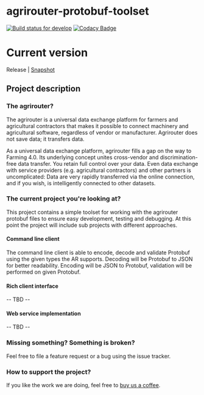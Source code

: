 # agrirouter-protobuf-toolset

[![Build status for develop](https://travis-ci.com/saschadoemer/agrirouter-protobuf-toolset.svg?branch=develop)](https://travis-ci.com/saschadoemer/agrirouter-protobuf-toolset)
[![Codacy Badge](https://api.codacy.com/project/badge/Grade/3f2f2fb0c18b47b983e2144ff3ebd95c)](https://www.codacy.com/app/cf4thqgxcnxaovouxtnv/agrirouter-protobuf-toolset?utm_source=github.com&amp;utm_medium=referral&amp;utm_content=saschadoemer/agrirouter-protobuf-toolset&amp;utm_campaign=Badge_Grade)

# Current version

Release | [Snapshot](https://oss.sonatype.org/content/repositories/snapshots/de/saschadoemer/)

## Project description

### The agrirouter?

The agrirouter is a universal data exchange platform for farmers and agricultural contractors that makes it possible to connect machinery and agricultural software, regardless of vendor or manufacturer. Agrirouter does not save data; it transfers data.

As a universal data exchange platform, agrirouter fills a gap on the way to Farming 4.0. Its underlying concept unites cross-vendor and discrimination-free data transfer. You retain full control over your data. Even data exchange with service providers (e.g. agricultural contractors) and other partners is uncomplicated: Data are very rapidly transferred via the online connection, and if you wish, is intelligently connected to other datasets.

### The current project you're looking at?

This project contains a simple toolset for working with the agrirouter protobuf files to ensure easy development, testing and debugging. At this point the project will include sub projects with different approaches.

#### Command line client

The command line client is able to encode, decode and validate Protobuf using the given types the AR supports. Decoding will be Protobuf to JSON for better readability. Encoding will be JSON to Protobuf, validation will be performed on given Protobuf.

#### Rich client interface 

-- TBD --

#### Web service implementation

-- TBD --

### Missing something? Something is broken?

Feel free to file a feature request or a bug using the issue tracker.

### How to support the project?

If you like the work we are doing, feel free to [buy us a coffee](buymeacoff.ee/ks0iWGZlR).
